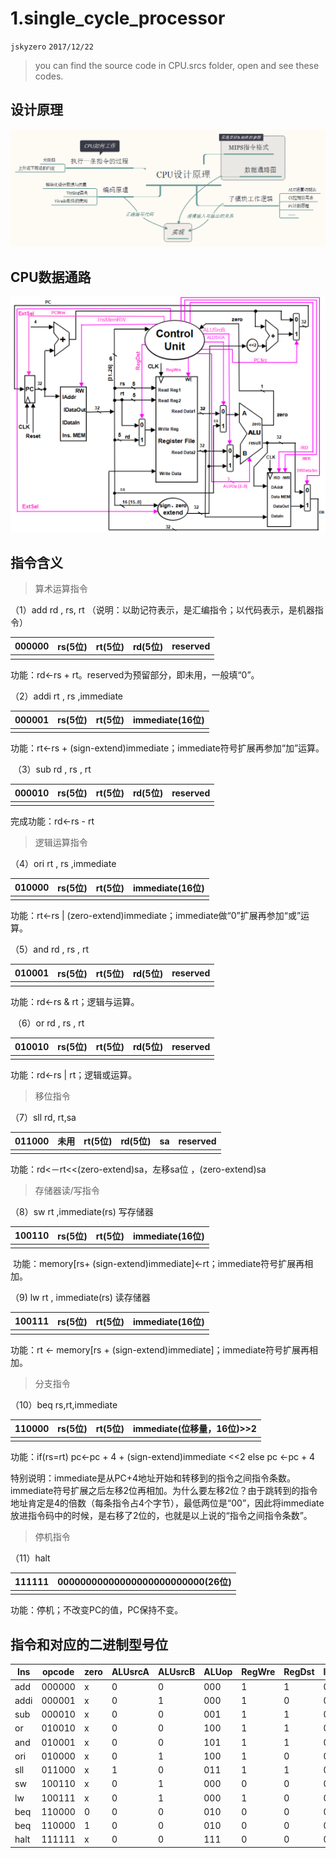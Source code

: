 # 1.single_cycle_processor
`jskyzero` `2017/12/22`
> you can find the source code in CPU.srcs folder, open and see these codes.


## 设计原理

![CPU设计原理结构图](docs/CPU设计原理结构图.png)

## CPU数据通路

![CPU设计原理结构图](docs/数据通路图.png)

## 指令含义

> 算术运算指令

（1）add  rd , rs, rt  （说明：以助记符表示，是汇编指令；以代码表示，是机器指令）

| 000000 | rs(5位) | rt(5位) | rd(5位) | reserved |
| ------ | ------ | ------ | ------ | -------- |
|        |        |        |        |          |

功能：rd←rs + rt。reserved为预留部分，即未用，一般填“0”。

（2）addi  rt , rs ,immediate  

| 000001 | rs(5位) | rt(5位) | immediate(16位) |
| ------ | ------ | ------ | ------------------ |
|        |        |        |                    |

功能：rt←rs + (sign-extend)immediate；immediate符号扩展再参加“加”运算。

​    （3）sub  rd , rs , rt

| 000010 | rs(5位) | rt(5位) | rd(5位) | reserved |
| ------ | ------ | ------ | ------ | -------- |
|        |        |        |        |          |

完成功能：rd←rs - rt


> 逻辑运算指令

（4）ori  rt , rs ,immediate  

| 010000 | rs(5位) | rt(5位) | immediate(16位) |
| ------ | ------ | ------ | ------------------ |
|        |        |        |                    |

功能：rt←rs | (zero-extend)immediate；immediate做“0”扩展再参加“或”运算。

（5）and  rd , rs , rt

| 010001 | rs(5位) | rt(5位) | rd(5位) | reserved |
| ------ | ------ | ------ | ------ | -------- |
|        |        |        |        |          |

功能：rd←rs & rt；逻辑与运算。

​    （6）or  rd , rs , rt

| 010010 | rs(5位) | rt(5位) | rd(5位) | reserved |
| ------ | ------ | ------ | ------ | -------- |
|        |        |        |        |          |

功能：rd←rs | rt；逻辑或运算。

 

> 移位指令

（7）sll  rd, rt,sa 

| 011000 | 未用   | rt(5位) | rd(5位) | sa   | reserved |
| ------ | ---- | ------ | ------ | ---- | -------- |
|        |      |        |        |      |          |

功能：rd<－rt<<(zero-extend)sa，左移sa位 ，(zero-extend)sa

 

> 存储器读/写指令

（8）sw  rt ,immediate(rs) 写存储器

| 100110 | rs(5位) | rt(5位) | immediate(16位) |
| ------ | ------ | ------ | ------------------ |
|        |        |        |                    |

​    功能：memory[rs+ (sign-extend)immediate]←rt；immediate符号扩展再相加。

（9) lw  rt , immediate(rs) 读存储器

| 100111 | rs(5位) | rt(5位) | immediate(16位) |
| ------ | ------ | ------ | ------------------ |
|        |        |        |                    |

功能：rt ← memory[rs + (sign-extend)immediate]；immediate符号扩展再相加。

 

> 分支指令

  （10）beq  rs,rt,immediate      

| 110000 | rs(5位) | rt(5位) | immediate(位移量，16位)>>2 |
| ------ | ------ | ------ | ------------------------- |
|        |        |        |                           |

功能：if(rs=rt) pc←pc + 4 + (sign-extend)immediate <<2  else pc ←pc + 4

特别说明：immediate是从PC+4地址开始和转移到的指令之间指令条数。immediate符号扩展之后左移2位再相加。为什么要左移2位？由于跳转到的指令地址肯定是4的倍数（每条指令占4个字节），最低两位是“00”，因此将immediate放进指令码中的时候，是右移了2位的，也就是以上说的“指令之间指令条数”。

 

> 停机指令

（11）halt 

| 111111 | 00000000000000000000000000(26位) |
| ------ | ------------------------------- |
|        |                                 |

功能：停机；不改变PC的值，PC保持不变。

## 指令和对应的二进制型号位 

| Ins  | opcode | zero | ALUsrcA | ALUsrcB | ALUop | RegWre | RegDst | InsMemRW | /RD  | /WR  | DBdataSrc | ExtSel | PCwre | PCsrc |
| ---- | ------ | ---- | ------- | ------- | ----- | ------ | ------ | -------- | ---- | ---- | --------- | ------ | ----- | ----- |
| add  | 000000 | x    | 0       | 0       | 000   | 1      | 1      | 0        | 1    | 1    | 0         | 0      | 1     | 0     |
| addi | 000001 | x    | 0       | 1       | 000   | 1      | 0      | 0        | 1    | 1    | 0         | 1      | 1     | 0     |
| sub  | 000010 | x    | 0       | 0       | 001   | 1      | 1      | 0        | 1    | 1    | 0         | 0      | 1     | 0     |
| or   | 010010 | x    | 0       | 0       | 100   | 1      | 1      | 0        | 1    | 1    | 0         | 0      | 1     | 0     |
| and  | 010001 | x    | 0       | 0       | 101   | 1      | 1      | 0        | 1    | 1    | 0         | 0      | 1     | 0     |
| ori  | 010000 | x    | 0       | 1       | 100   | 1      | 0      | 0        | 1    | 1    | 0         | 0      | 1     | 0     |
| sll  | 011000 | x    | 1       | 0       | 011   | 1      | 1      | 0        | 1    | 1    | 0         | 0      | 1     | 0     |
| sw   | 100110 | x    | 0       | 1       | 000   | 0      | 0      | 0        | 1    | 0    | 0         | 1      | 1     | 0     |
| lw   | 100111 | x    | 0       | 1       | 000   | 1      | 0      | 0        | 0    | 1    | 1         | 1      | 1     | 0     |
| beq  | 110000 | 0    | 0       | 0       | 010   | 0      | 0      | 0        | 1    | 1    | 0         | 1      | 1     | 1     |
| beq  | 110000 | 1    | 0       | 0       | 010   | 0      | 0      | 0        | 1    | 1    | 0         | 0      | 1     | 0     |
| halt | 111111 | x    | 0       | 0       | 111   | 0      | 0      | 0        | 1    | 1    | 0         | 0      | 0     | 0     |